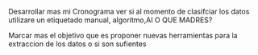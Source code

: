 Desarrollar mas mi Cronograma
ver si al momento de clasifciar los datos utilizare un etiquetado manual, algoritmo,AI O QUE MADRES?

Marcar mas el objetivo que es proponer nuevas herramientas para la extraccion de los datos o si son sufientes